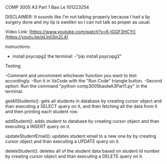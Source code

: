 COMP 3005 A3 Part 1
Bao Le 101223254

DISCLAIMER: It sounds like I'm not talking properly because I had a lip surgery done and my lip is swollen so I can not talk as proper as usual.

Video Link: [https://www.youtube.com/watch?v=6-lGGF3HCYI](https://youtu.be/eLInli3m2L4)

Instructions:
- install psycopg2 the terminal:
	-"pip install psycopg2"

Testing:

-Comment and uncomment whichever function you want to test accordingly.
-Run it in VsCode with the "Run Code" triangle button.
-Second option: Run the command "python comp3005baoleA3Part1.py" in the terminal.

getAllStudents(): gets all students in database by creating cursor object and than executing a SELECT query on it, and then fetching all the data from it and then printing each student row.

addStudent(): adds student to database by creating cursor object and than executing a INSERT query on it.

updateStudentEmail(): updates student email to a new one by by creating cursor object and than executing a UPDATE query on it.

deleteStudent(): deletes all of the student data based on student id number by creating cursor object and than executing a DELETE query on it.
